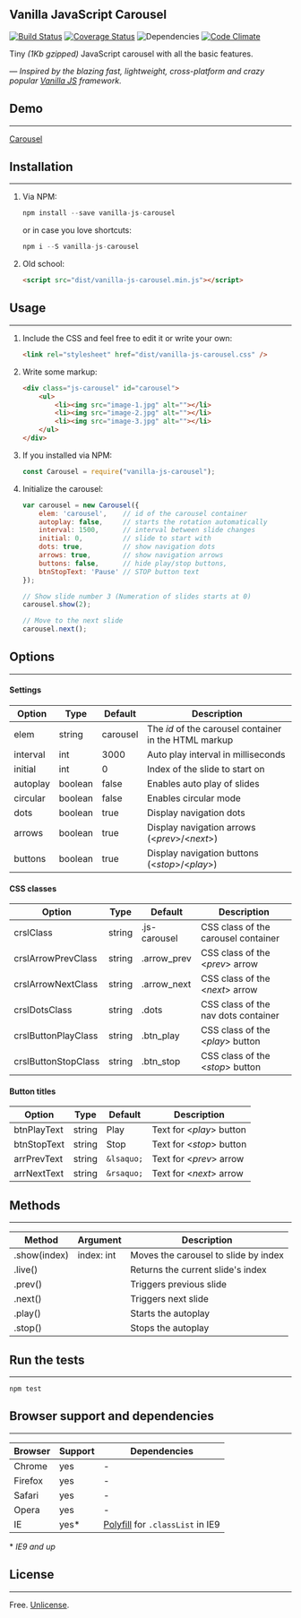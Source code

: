 Vanilla JavaScript Carousel
-------

[![Build Status](https://travis-ci.org/zoltantothcom/vanilla-js-carousel.svg?branch=master)](https://travis-ci.org/zoltantothcom/vanilla-js-carousel) [![Coverage Status](https://coveralls.io/repos/github/zoltantothcom/vanilla-js-carousel/badge.svg?branch=master)](https://coveralls.io/github/zoltantothcom/vanilla-js-carousel?branch=master) ![Dependencies](https://img.shields.io/badge/dependencies-none-brightgreen.svg) [![Code Climate](https://codeclimate.com/github/zoltantothcom/vanilla-js-carousel/badges/gpa.svg)](https://codeclimate.com/github/zoltantothcom/vanilla-js-carousel)

Tiny *(1Kb gzipped)* JavaScript carousel with all the basic features.

*— Inspired by the blazing fast, lightweight, cross-platform and crazy popular [Vanilla JS](http://vanilla-js.com/)  framework.*


## Demo
---
[Carousel](http://zoltantothcom.github.io/vanilla-js-carousel "Carousel Demo")


## Installation
---
1. Via NPM:
    ```js
    npm install --save vanilla-js-carousel
    ```
    or in case you love shortcuts:
    ```js
    npm i --S vanilla-js-carousel
    ```
    
2. Old school: 
    ```html
    <script src="dist/vanilla-js-carousel.min.js"></script>
    ```


## Usage
---
1. Include the CSS and feel free to edit it or write your own:
    ```html
    <link rel="stylesheet" href="dist/vanilla-js-carousel.css" />
    ```

2. Write some markup:
    ```html
    <div class="js-carousel" id="carousel">
        <ul>
            <li><img src="image-1.jpg" alt=""></li>
            <li><img src="image-2.jpg" alt=""></li>
            <li><img src="image-3.jpg" alt=""></li>
        </ul>
    </div>
    ```

3. If you installed via NPM:
    ```js
    const Carousel = require("vanilla-js-carousel");
    ```

4. Initialize the carousel:
    ```js
    var carousel = new Carousel({
        elem: 'carousel',    // id of the carousel container
        autoplay: false,     // starts the rotation automatically
        interval: 1500,      // interval between slide changes
        initial: 0,          // slide to start with
        dots: true,          // show navigation dots
        arrows: true,        // show navigation arrows
        buttons: false,      // hide play/stop buttons,
        btnStopText: 'Pause' // STOP button text
    });

    // Show slide number 3 (Numeration of slides starts at 0)
    carousel.show(2);

    // Move to the next slide
    carousel.next();
    ```


## Options
---

#### Settings
Option | Type | Default | Description
------ | ---- | ------- | -----------
elem | string | carousel | The _id_ of the carousel container in the HTML markup
interval | int  | 3000 | Auto play interval in milliseconds
initial | int | 0 | Index of the slide to start on
autoplay | boolean | false | Enables auto play of slides
circular | boolean | false | Enables circular mode
dots | boolean | true | Display navigation dots
arrows | boolean | true | Display navigation arrows (<*prev*>/<*next*>)
buttons | boolean | true | Display navigation buttons (<*stop*>/<*play*>)

#### CSS classes
Option | Type | Default | Description
------ | ---- | ------- | -----------
crslClass | string | .js-carousel | CSS class of the carousel container
crslArrowPrevClass | string | .arrow_prev | CSS class of the <*prev*> arrow
crslArrowNextClass | string | .arrow_next | CSS class of the <*next*> arrow
crslDotsClass | string | .dots | CSS class of the nav dots container
crslButtonPlayClass | string | .btn_play | CSS class of the <*play*> button
crslButtonStopClass | string | .btn_stop | CSS class of the <*stop*> button

#### Button titles
Option | Type | Default | Description
------ | ---- | ------- | -----------
btnPlayText | string | Play | Text for <*play*> button
btnStopText | string | Stop | Text for <*stop*> button
arrPrevText | string | `&lsaquo;` | Text for <*prev*> arrow
arrNextText | string | `&rsaquo;` | Text for <*next*> arrow


## Methods
---
Method | Argument | Description
------ | -------- | -----------
.show(index) | index: int | Moves the carousel to slide by index
.live() | | Returns the current slide's index
.prev() | | Triggers previous slide
.next() | | Triggers next slide
.play() | | Starts the autoplay
.stop() | | Stops the autoplay


## Run the tests
---
```
npm test
```


## Browser support and dependencies
---
Browser | Support | Dependencies
------ | -------- | -----------
Chrome | yes | -
Firefox | yes | -
Safari | yes | -
Opera | yes | -
IE | yes* | [Polyfill](//cdn.jsdelivr.net/classlist/2014.01.31/classList.min.js) for `.classList` in IE9

\* _IE9 and up_


## License
---
Free. [Unlicense](http://unlicense.org).
